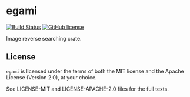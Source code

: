 # egami
[![Build Status](https://travis-ci.com/nasso/egami.svg?branch=master)](
https://travis-ci.com/nasso/egami)
[![GitHub license](
https://img.shields.io/badge/license-MIT%2FApache--2.0-blue.svg)](
https://github.com/nasso/egami/blob/master/README.md#license)

Image reverse searching crate.

## License

`egami` is licensed under the terms of both the MIT license and the Apache
License (Version 2.0), at your choice.

See LICENSE-MIT and LICENSE-APACHE-2.0 files for the full texts.
